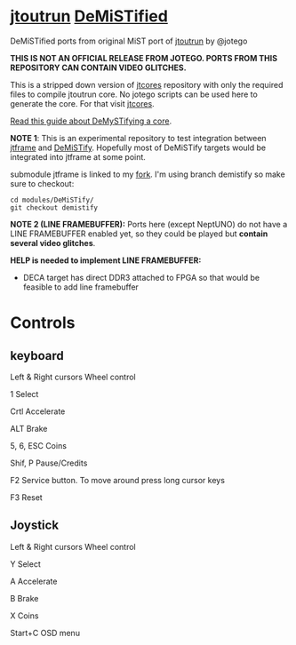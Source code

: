 # [jtoutrun](https://github.com/jotego/jtcores) [DeMiSTified](https://github.com/robinsonb5/DeMiSTify)

DeMiSTified ports from original MiST port of  [jtoutrun](https://github.com/jotego/jtcores/tree/master/cores/outrun)  by @jotego

**THIS IS NOT AN OFFICIAL RELEASE FROM JOTEGO. PORTS FROM THIS REPOSITORY CAN CONTAIN VIDEO GLITCHES.**

This is a stripped down version of [jtcores](https://github.com/jotego/jtcores) repository with only the required files to compile jtoutrun core.  No jotego scripts can be used here to generate the core. For that visit [jtcores](https://github.com/jotego/jtcores).

[Read this guide about DeMySTifying a core](https://github.com/DECAfpga/DECA_board/tree/main/Tutorials/DeMiSTify).

**NOTE 1**: This is an experimental repository to test integration between [jtframe](https://github.com/jotego/jtframe) and [DeMiSTify](https://github.com/robinsonb5/DeMiSTify).  Hopefully most of DeMiSTify targets would be integrated into jtframe at some point.

submodule jtframe is linked to my [fork](https://github.com/somhi/jtframe). I'm using branch demistify so make sure to checkout:

```
cd modules/DeMiSTify/
git checkout demistify
```



**NOTE 2 (LINE FRAMEBUFFER):**  Ports here (except NeptUNO) do not have a LINE FRAMEBUFFER enabled yet, so they could be played but **contain several video glitches**.



**HELP is needed to implement LINE FRAMEBUFFER:**

* DECA target has direct DDR3 attached to FPGA so that would be feasible to add line framebuffer



# Controls

## keyboard

Left & Right cursors 	Wheel control

1 				Select

Crtl 			Accelerate

ALT 			Brake

5, 6, ESC 	Coins

Shif, P   		Pause/Credits

F2 				Service button.  To move around press long cursor keys

F3 				Reset



## Joystick

Left & Right cursors 	Wheel control

Y 				Select

A 				Accelerate

B 				Brake

X 			 	Coins

Start+C  	OSD menu





